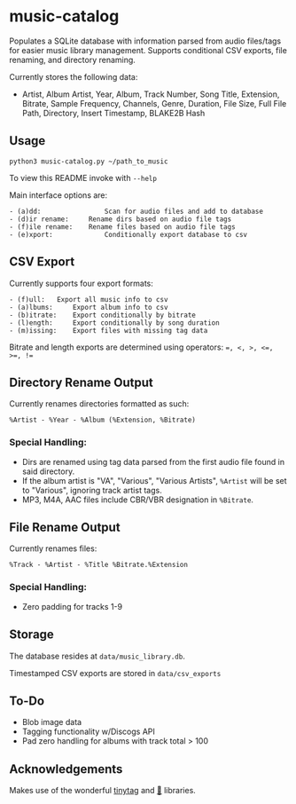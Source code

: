 # music-catalog
Populates a SQLite database with information parsed from audio files/tags for easier music library management. Supports conditional CSV exports, file renaming, and directory renaming. 

Currently stores the following data:

- Artist, Album Artist, Year, Album, Track Number, Song Title, Extension, Bitrate, Sample Frequency, Channels, Genre, Duration, File Size, Full File Path, Directory, Insert Timestamp, BLAKE2B Hash

## Usage
~~~
python3 music-catalog.py ~/path_to_music
~~~
To view this README invoke with `--help`

Main interface options are:
~~~
- (a)dd:                Scan for audio files and add to database
- (d)ir rename: 	Rename dirs based on audio file tags
- (f)ile rename: 	Rename files based on audio file tags
- (e)xport: 	        Conditionally export database to csv
~~~
## CSV Export
Currently supports four export formats:
~~~
- (f)ull: 	Export all music info to csv
- (a)lbums: 	Export album info to csv
- (b)itrate: 	Export conditionally by bitrate
- (l)ength: 	Export conditionally by song duration
- (m)issing: 	Export files with missing tag data
~~~

Bitrate and length exports are determined using operators: `=, <, >, <=, >=, !=`

## Directory Rename Output

Currently renames directories formatted as such:
~~~
%Artist - %Year - %Album (%Extension, %Bitrate)
~~~

### Special Handling:

- Dirs are renamed using tag data parsed from the first audio file found in said directory. 
- If the album artist is "VA", "Various", "Various Artists", `%Artist` will be set to "Various", ignoring track artist tags.
- MP3, M4A, AAC files include CBR/VBR designation in `%Bitrate`.

## File Rename Output

Currently renames files:
~~~
%Track - %Artist - %Title %Bitrate.%Extension
~~~

### Special Handling:

- Zero padding for tracks 1-9

## Storage

The database resides at `data/music_library.db`.

Timestamped CSV exports are stored in `data/csv_exports`

## To-Do
- Blob image data
- Tagging functionality w/Discogs API
- Pad zero handling for albums with track total > 100

## Acknowledgements

Makes use of the wonderful [tinytag](https://github.com/devsnd/tinytag) and [🐼](https://github.com/pandas-dev/pandas) libraries.
